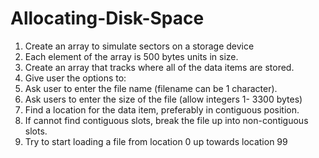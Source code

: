 # Allocating-Disk-Space
1. Create an array to simulate sectors on a storage device
2. Each element of the array is 500 bytes units in size.
3. Create an array that tracks where all of the data items are stored.
4. Give user the options to:
5. Ask user to enter the file name (filename can be 1 character).
6. Ask users to enter the size of the file (allow integers 1- 3300 bytes)
7. Find a location for the data item, preferably in contiguous position.
8. If cannot find contiguous slots, break the file up into non-contiguous slots.
9. Try to start loading a file from location 0 up towards location 99
